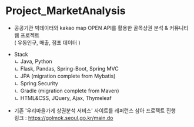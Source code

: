 # Project_MarketAnalysis

- 공공기관 빅데이터와 kakao map OPEN API를 활용한 골목상권 분석 & 커뮤니티 웹 프로젝트  
  ( 유동인구, 매출, 점포 데이터 )
  
- Stack  
ㄴ Java, Python  
ㄴ Flask, Pandas, Spring-Boot, Spring MVC  
ㄴ JPA (migration complete from Mybatis)  
ㄴ Spring Security  
ㄴ Gradle (migration complete from Maven)  
ㄴ HTML&CSS, JQuery, Ajax, Thymeleaf  
  
- 기존 '우리마을가게 상권분석 서비스' 사이트를 레퍼런스 삼아 프로젝트 진행  
  링크 : https://golmok.seoul.go.kr/main.do
